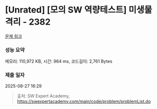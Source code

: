 # [Unrated] [모의 SW 역량테스트] 미생물 격리 - 2382 

[문제 링크](https://swexpertacademy.com/main/code/problem/problemDetail.do?contestProbId=AV597vbqAH0DFAVl) 

### 성능 요약

메모리: 110,972 KB, 시간: 964 ms, 코드길이: 2,761 Bytes

### 제출 일자

2025-08-27 16:29



> 출처: SW Expert Academy, https://swexpertacademy.com/main/code/problem/problemList.do